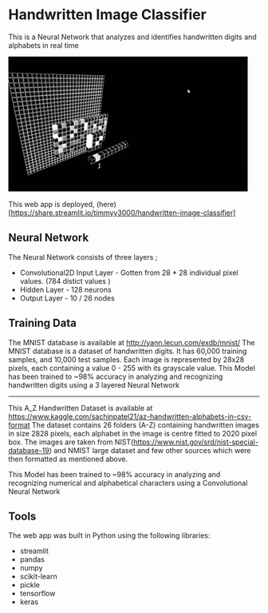 # Handwritten Image Classifier

 This is a Neural Network that analyzes and identifies handwritten digits and alphabets in real time

![텍스트](visualizeMNIST.gif) 

This web app is deployed, (here)[https://share.streamlit.io/timmyy3000/handwritten-image-classifier]
## Neural Network

The Neural Network consists of three layers ;

- Convolutional2D Input Layer - Gotten from 28 * 28 individual pixel values. (784 distict values )
- Hidden Layer - 128 neurons
- Output Layer - 10 / 26 nodes

## Training Data

The MNIST database is available at http://yann.lecun.com/exdb/mnist/
The MNIST database is a dataset of handwritten digits. It has 60,000 training samples, and 10,000 test samples. Each image is represented by 28x28 pixels, each containing a value 0 - 255 with its grayscale value.
This Model has been trained to ~98% accuracy in analyzing and recognizing handwritten digits using a 3 layered Neural Network

----

This A_Z Handwritten Dataset is available at https://www.kaggle.com/sachinpatel21/az-handwritten-alphabets-in-csv-format
The dataset contains 26 folders (A-Z) containing handwritten images in size 2828 pixels, each alphabet in the image is centre fitted to 2020 pixel box.
The images are taken from NIST(https://www.nist.gov/srd/nist-special-database-19) and NMIST large dataset and few other sources which were then formatted as mentioned above.
         
This Model has been trained to ~98% accuracy in analyzing and recognizing numerical and alphabetical characters using a Convolutional Neural Network


    

## Tools
The web app was built in Python using the following libraries:
* streamlit
* pandas
* numpy
* scikit-learn
* pickle
* tensorflow
* keras

